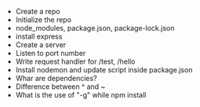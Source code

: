 - Create a repo
- Initialize the repo
- node_modules, package.json, package-lock.json
- install express
- Create a server
- Listen to port number
- Write request handler for /test, /hello
- Install nodemon and update script inside package.json
- Whar are dependencies?
- Difference between ^ and ~
- What is the use of "-g" while npm install
